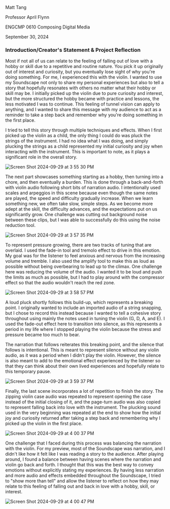 Matt Tang

Professor April Flynn

ENGCMP 0610 Composing Digital Media

September 30, 2024

### Introduction/Creator's Statement & Project Reflection
Most if not all of us can relate to the feeling of falling out of love with a hobby or skill due to a repetitive and routine nature. You pick it up originally out of interest and curiosity, but you eventually lose sight of why you're doing something. For me, I experienced this with the violin. I wanted to use my Soundscape not only to share my personal experiences but also to tell a story that hopefully resonates with others no matter what their hobby or skill may be. I initially picked up the violin due to pure curiosity and interest, but the more structured the hobby became with practice and lessons, the less motivated I was to continue. This feeling of tunnel vision can apply to anything, and I wanted to share this message with my audience to act as a reminder to take a step back and remember why you're doing something in the first place.

I tried to tell this story through multiple techniques and effects. When I first picked up the violin as a child, the only thing I could do was pluck the strings of the instrument. I had no idea what I was doing, and simply plucking the strings as a child represented my initial curiosity and joy when interacting with the instrument. This is important to note, as it plays a significant role in the overall story.

![Screen Shot 2024-09-29 at 3 55 30 PM](https://github.com/user-attachments/assets/44a74db3-3f53-4061-a606-99af65e26574)


The next part showcases something starting as a hobby, then turning into a chore, and then eventually a burden. This is done through a back-and-forth with violin audio following short bits of narration audio. I intentionally used scales and arpeggios in this scene because even though the same notes are played, the speed and difficulty gradually increase. When we learn something new, we often take slow, simple steps. As we become more adept at the skill, the difficulty advances, and the expectations put on us significantly grow. One challenge was cutting out background noise between these clips, but I was able to successfully do this using the noise reduction tool.

![Screen Shot 2024-09-29 at 3 57 35 PM](https://github.com/user-attachments/assets/61bebd8c-6ca8-44ae-b332-f77dcca980b5)


To represent pressure growing, there are two tracks of tuning that are overlaid. I used the fade-in tool and tremolo effect to drive in this emotion. My goal was for the listener to feel anxious and nervous from the increasing volume and tremble. I also used the amplify tool to make this as loud as possible without being overbearing to lead up to the climax. One challenge here was reducing the volume of the audio. I wanted it to be loud and push the limits as much as possible, but I had to play around with the compressor effect so that the audio wouldn't reach the red zone.

![Screen Shot 2024-09-29 at 3 58 57 PM](https://github.com/user-attachments/assets/94d6ebee-7ebd-47bd-8a20-54ed69e5513a)


A loud pluck shortly follows this build-up, which represents a breaking point. I originally wanted to include an imported audio of a string snapping, but I chose to record this instead because I wanted to tell a cohesive story throughout using mainly the notes used in tuning the violin (G, D, A, and E). I used the fade-out effect here to transition into silence, as this represents a period in my life where I stopped playing the violin because the stress and pressure became too much to bear. 

The narration that follows reiterates this breaking point, and the silence that follows is intentional. This is meant to represent silence without any violin audio, as it was a period when I didn't play the violin. However, the silence is also meant to add to the emotional effect experienced by the listener so that they can think about their own lived experiences and hopefully relate to this temporary pause. 

![Screen Shot 2024-09-29 at 3 59 37 PM](https://github.com/user-attachments/assets/2028627d-e8a2-40f3-948b-c1ac7c7df553)

Finally, the last scene incorporates a lot of repetition to finish the story. The zipping violin case audio was repeated to represent opening the case instead of the initial closing of it, and the page-turn audio was also copied to represent falling back into love with the instrument. The plucking sound used in the very beginning was repeated at the end to show how the initial joy and curiosity returned after taking a step back and remembering why I picked up the violin in the first place.

![Screen Shot 2024-09-29 at 4 00 37 PM](https://github.com/user-attachments/assets/38031705-6c18-4921-a395-88f9d68cfc19)

One challenge that I faced during this process was balancing the narration with the violin. For my preview, most of the Soundscape was narration, and I didn't like how it felt like I was reading a story to the audience. After playing around, I found a balance between having scenes where the narration and violin go back and forth. I thought that this was the best way to convey emotions without explicitly stating my experiences. By having less narration and more audio and effects embedded throughout the Soundscape, I tried to "show more than tell" and allow the listener to reflect on how they may relate to this feeling of falling out and back in love with a hobby, skill, or interest.

![Screen Shot 2024-09-29 at 4 00 47 PM](https://github.com/user-attachments/assets/de4212d5-f3b0-4bb8-95f8-18462febb804)
